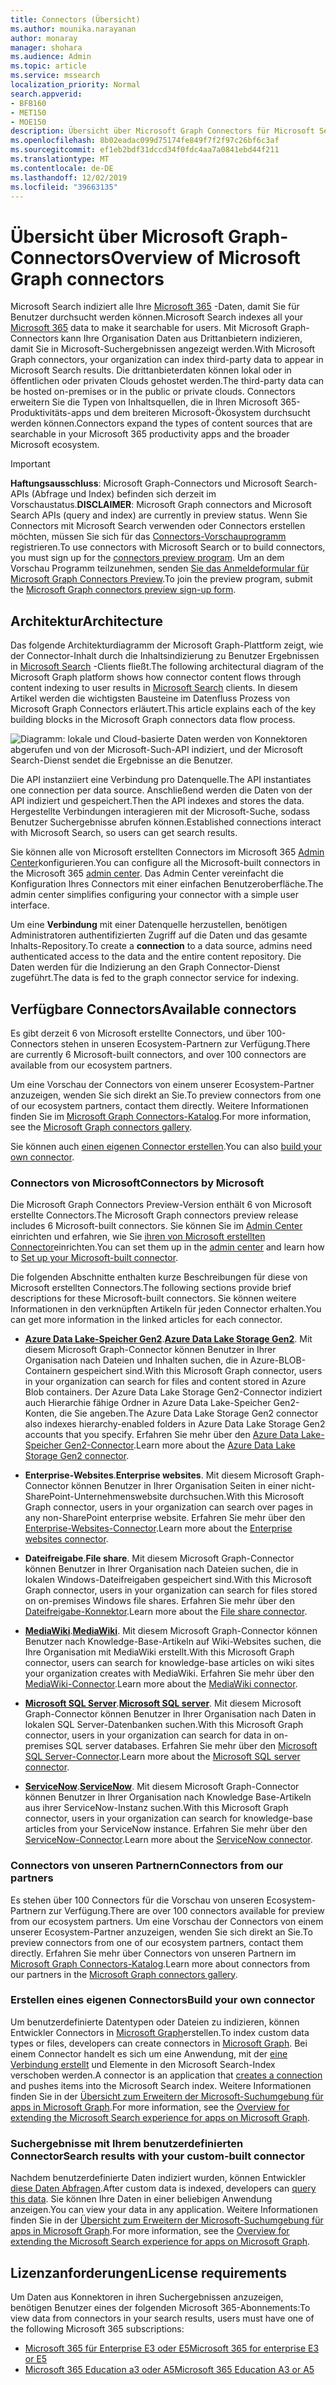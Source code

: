 ```yaml
---
title: Connectors (Übersicht)
ms.author: mounika.narayanan
author: monaray
manager: shohara
ms.audience: Admin
ms.topic: article
ms.service: mssearch
localization_priority: Normal
search.appverid:
- BFB160
- MET150
- MOE150
description: Übersicht über Microsoft Graph Connectors für Microsoft Search
ms.openlocfilehash: 8b02eadac099d75174fe849f7f2f97c26bf6c3af
ms.sourcegitcommit: ef1eb2bdf31dccd34f0fdc4aa7a0841ebd44f211
ms.translationtype: MT
ms.contentlocale: de-DE
ms.lasthandoff: 12/02/2019
ms.locfileid: "39663135"
---
```

# <a name="overview-of-microsoft-graph-connectors"></a><span data-ttu-id="6f9c6-103">Übersicht über Microsoft Graph-Connectors</span><span class="sxs-lookup"><span data-stu-id="6f9c6-103">Overview of Microsoft Graph connectors</span></span>

<span data-ttu-id="6f9c6-104">Microsoft Search indiziert alle Ihre [Microsoft 365](https://www.microsoft.com/microsoft-365) -Daten, damit Sie für Benutzer durchsucht werden können.</span><span class="sxs-lookup"><span data-stu-id="6f9c6-104">Microsoft Search indexes all your [Microsoft 365](https://www.microsoft.com/microsoft-365) data to make it searchable for users.</span></span> <span data-ttu-id="6f9c6-105">Mit Microsoft Graph-Connectors kann Ihre Organisation Daten aus Drittanbietern indizieren, damit Sie in Microsoft-Suchergebnissen angezeigt werden.</span><span class="sxs-lookup"><span data-stu-id="6f9c6-105">With Microsoft Graph connectors, your organization can index third-party data to appear in Microsoft Search results.</span></span> <span data-ttu-id="6f9c6-106">Die drittanbieterdaten können lokal oder in öffentlichen oder privaten Clouds gehostet werden.</span><span class="sxs-lookup"><span data-stu-id="6f9c6-106">The third-party data can be hosted on-premises or in the public or private clouds.</span></span> <span data-ttu-id="6f9c6-107">Connectors erweitern Sie die Typen von Inhaltsquellen, die in Ihren Microsoft 365-Produktivitäts-apps und dem breiteren Microsoft-Ökosystem durchsucht werden können.</span><span class="sxs-lookup"><span data-stu-id="6f9c6-107">Connectors expand the types of content sources that are searchable in your Microsoft 365 productivity apps and the broader Microsoft ecosystem.</span></span>

> [!IMPORTANT]
> <span data-ttu-id="6f9c6-108">**Haftungsausschluss**: Microsoft Graph-Connectors und Microsoft Search-APIs (Abfrage und Index) befinden sich derzeit im Vorschaustatus.</span><span class="sxs-lookup"><span data-stu-id="6f9c6-108">**DISCLAIMER**: Microsoft Graph connectors and Microsoft Search APIs (query and index) are currently in preview status.</span></span> <span data-ttu-id="6f9c6-109">Wenn Sie Connectors mit Microsoft Search verwenden oder Connectors erstellen möchten, müssen Sie sich für das [Connectors-Vorschauprogramm](connectors-preview.md) registrieren.</span><span class="sxs-lookup"><span data-stu-id="6f9c6-109">To use connectors with Microsoft Search or to build connectors, you must sign up for the [connectors preview program](connectors-preview.md).</span></span> <span data-ttu-id="6f9c6-110">Um an dem Vorschau Programm teilzunehmen, senden [Sie das Anmeldeformular für Microsoft Graph Connectors Preview](https://forms.office.com/Pages/ResponsePage.aspx?id=v4j5cvGGr0GRqy180BHbRxWYgu82J_RFnMMATAS6_chUNVYwNU1CMDNZUDBSSDZKWVo2RDJDRjRLQi4u).</span><span class="sxs-lookup"><span data-stu-id="6f9c6-110">To join the preview program, submit the [Microsoft Graph connectors preview sign-up form](https://forms.office.com/Pages/ResponsePage.aspx?id=v4j5cvGGr0GRqy180BHbRxWYgu82J_RFnMMATAS6_chUNVYwNU1CMDNZUDBSSDZKWVo2RDJDRjRLQi4u).</span></span>

## <a name="architecture"></a><span data-ttu-id="6f9c6-111">Architektur</span><span class="sxs-lookup"><span data-stu-id="6f9c6-111">Architecture</span></span>
<span data-ttu-id="6f9c6-112">Das folgende Architekturdiagramm der Microsoft Graph-Plattform zeigt, wie der Connector-Inhalt durch die Inhaltsindizierung zu Benutzer Ergebnissen in [Microsoft Search](https://docs.microsoft.com/microsoftsearch/overview-microsoft-search) -Clients fließt.</span><span class="sxs-lookup"><span data-stu-id="6f9c6-112">The following architectural diagram of the Microsoft Graph platform shows how connector content flows through content indexing to user results in [Microsoft Search](https://docs.microsoft.com/microsoftsearch/overview-microsoft-search) clients.</span></span> <span data-ttu-id="6f9c6-113">In diesem Artikel werden die wichtigsten Bausteine im Datenfluss Prozess von Microsoft Graph Connectors erläutert.</span><span class="sxs-lookup"><span data-stu-id="6f9c6-113">This article explains each of the key building blocks in the Microsoft Graph connectors data flow process.</span></span>

![Diagramm: lokale und Cloud-basierte Daten werden von Konnektoren abgerufen und von der Microsoft-Such-API indiziert, und der Microsoft Search-Dienst sendet die Ergebnisse an die Benutzer.](media/highlevel-connectors_FINAL.png)

<span data-ttu-id="6f9c6-115">Die API instanziiert eine Verbindung pro Datenquelle.</span><span class="sxs-lookup"><span data-stu-id="6f9c6-115">The API instantiates one connection per data source.</span></span> <span data-ttu-id="6f9c6-116">Anschließend werden die Daten von der API indiziert und gespeichert.</span><span class="sxs-lookup"><span data-stu-id="6f9c6-116">Then the API indexes and stores the data.</span></span> <span data-ttu-id="6f9c6-117">Hergestellte Verbindungen interagieren mit der Microsoft-Suche, sodass Benutzer Suchergebnisse abrufen können.</span><span class="sxs-lookup"><span data-stu-id="6f9c6-117">Established connections interact with Microsoft Search, so users can get search results.</span></span>

<span data-ttu-id="6f9c6-118">Sie können alle von Microsoft erstellten Connectors im Microsoft 365 [Admin Center](https://admin.microsoft.com)konfigurieren.</span><span class="sxs-lookup"><span data-stu-id="6f9c6-118">You can configure all the Microsoft-built connectors in the Microsoft 365 [admin center](https://admin.microsoft.com).</span></span> <span data-ttu-id="6f9c6-119">Das Admin Center vereinfacht die Konfiguration Ihres Connectors mit einer einfachen Benutzeroberfläche.</span><span class="sxs-lookup"><span data-stu-id="6f9c6-119">The admin center simplifies configuring your connector with a simple user interface.</span></span>

<span data-ttu-id="6f9c6-120">Um eine **Verbindung** mit einer Datenquelle herzustellen, benötigen Administratoren authentifizierten Zugriff auf die Daten und das gesamte Inhalts-Repository.</span><span class="sxs-lookup"><span data-stu-id="6f9c6-120">To create a **connection** to a data source, admins need authenticated access to the data and the entire content repository.</span></span> <span data-ttu-id="6f9c6-121">Die Daten werden für die Indizierung an den Graph Connector-Dienst zugeführt.</span><span class="sxs-lookup"><span data-stu-id="6f9c6-121">The data is fed to the graph connector service for indexing.</span></span>

## <a name="available-connectors"></a><span data-ttu-id="6f9c6-122">Verfügbare Connectors</span><span class="sxs-lookup"><span data-stu-id="6f9c6-122">Available connectors</span></span>
<span data-ttu-id="6f9c6-123">Es gibt derzeit 6 von Microsoft erstellte Connectors, und über 100-Connectors stehen in unseren Ecosystem-Partnern zur Verfügung.</span><span class="sxs-lookup"><span data-stu-id="6f9c6-123">There are currently 6 Microsoft-built connectors, and over 100 connectors are available from our ecosystem partners.</span></span>

<span data-ttu-id="6f9c6-124">Um eine Vorschau der Connectors von einem unserer Ecosystem-Partner anzuzeigen, wenden Sie sich direkt an Sie.</span><span class="sxs-lookup"><span data-stu-id="6f9c6-124">To preview connectors from one of our ecosystem partners, contact them directly.</span></span> <span data-ttu-id="6f9c6-125">Weitere Informationen finden Sie im [Microsoft Graph Connectors-Katalog](connectors-gallery.md).</span><span class="sxs-lookup"><span data-stu-id="6f9c6-125">For more information, see the [Microsoft Graph connectors gallery](connectors-gallery.md).</span></span>

<span data-ttu-id="6f9c6-126">Sie können auch [einen eigenen Connector erstellen](https://docs.microsoft.com/graph/search-concept-overview).</span><span class="sxs-lookup"><span data-stu-id="6f9c6-126">You can also [build your own connector](https://docs.microsoft.com/graph/search-concept-overview).</span></span>

### <a name="connectors-by-microsoft"></a><span data-ttu-id="6f9c6-127">Connectors von Microsoft</span><span class="sxs-lookup"><span data-stu-id="6f9c6-127">Connectors by Microsoft</span></span>
<span data-ttu-id="6f9c6-128">Die Microsoft Graph Connectors Preview-Version enthält 6 von Microsoft erstellte Connectors.</span><span class="sxs-lookup"><span data-stu-id="6f9c6-128">The Microsoft Graph connectors preview release includes 6 Microsoft-built connectors.</span></span> <span data-ttu-id="6f9c6-129">Sie können Sie im [Admin Center](https://admin.microsoft.com) einrichten und erfahren, wie Sie [ihren von Microsoft erstellten Connector](configure-connector.md)einrichten.</span><span class="sxs-lookup"><span data-stu-id="6f9c6-129">You can set them up in the [admin center](https://admin.microsoft.com) and learn how to [Set up your Microsoft-built connector](configure-connector.md).</span></span>

<span data-ttu-id="6f9c6-130">Die folgenden Abschnitte enthalten kurze Beschreibungen für diese von Microsoft erstellten Connectors.</span><span class="sxs-lookup"><span data-stu-id="6f9c6-130">The following sections provide brief descriptions for these Microsoft-built connectors.</span></span> <span data-ttu-id="6f9c6-131">Sie können weitere Informationen in den verknüpften Artikeln für jeden Connector erhalten.</span><span class="sxs-lookup"><span data-stu-id="6f9c6-131">You can get more information in the linked articles for each connector.</span></span>

- <span data-ttu-id="6f9c6-132">**[Azure Data Lake-Speicher Gen2](https://docs.microsoft.com/azure/storage/blobs/data-lake-storage-introduction)**.</span><span class="sxs-lookup"><span data-stu-id="6f9c6-132">**[Azure Data Lake Storage Gen2](https://docs.microsoft.com/azure/storage/blobs/data-lake-storage-introduction)**.</span></span> <span data-ttu-id="6f9c6-133">Mit diesem Microsoft Graph-Connector können Benutzer in Ihrer Organisation nach Dateien und Inhalten suchen, die in Azure-BLOB-Containern gespeichert sind.</span><span class="sxs-lookup"><span data-stu-id="6f9c6-133">With this Microsoft Graph connector, users in your organization can search for files and content stored in Azure Blob containers.</span></span> <span data-ttu-id="6f9c6-134">Der Azure Data Lake Storage Gen2-Connector indiziert auch Hierarchie fähige Ordner in Azure Data Lake-Speicher Gen2-Konten, die Sie angeben.</span><span class="sxs-lookup"><span data-stu-id="6f9c6-134">The Azure Data Lake Storage Gen2 connector also indexes hierarchy-enabled folders in Azure Data Lake Storage Gen2 accounts that you specify.</span></span>
<span data-ttu-id="6f9c6-135">Erfahren Sie mehr über den [Azure Data Lake-Speicher Gen2-Connector](azure-data-lake-connector.md).</span><span class="sxs-lookup"><span data-stu-id="6f9c6-135">Learn more about the [Azure Data Lake Storage Gen2 connector](azure-data-lake-connector.md).</span></span>

- <span data-ttu-id="6f9c6-136">**Enterprise-Websites**.</span><span class="sxs-lookup"><span data-stu-id="6f9c6-136">**Enterprise websites**.</span></span> <span data-ttu-id="6f9c6-137">Mit diesem Microsoft Graph-Connector können Benutzer in Ihrer Organisation Seiten in einer nicht-SharePoint-Unternehmenswebsite durchsuchen.</span><span class="sxs-lookup"><span data-stu-id="6f9c6-137">With this Microsoft Graph connector, users in your organization can search over pages in any non-SharePoint enterprise website.</span></span>
<span data-ttu-id="6f9c6-138">Erfahren Sie mehr über den [Enterprise-Websites-Connector](enterprise-web-connector.md).</span><span class="sxs-lookup"><span data-stu-id="6f9c6-138">Learn more about the [Enterprise websites connector](enterprise-web-connector.md).</span></span>

- <span data-ttu-id="6f9c6-139">**Dateifreigabe**.</span><span class="sxs-lookup"><span data-stu-id="6f9c6-139">**File share**.</span></span> <span data-ttu-id="6f9c6-140">Mit diesem Microsoft Graph-Connector können Benutzer in Ihrer Organisation nach Dateien suchen, die in lokalen Windows-Dateifreigaben gespeichert sind.</span><span class="sxs-lookup"><span data-stu-id="6f9c6-140">With this Microsoft Graph connector, users in your organization can search for files stored on on-premises Windows file shares.</span></span>
<span data-ttu-id="6f9c6-141">Erfahren Sie mehr über den [Dateifreigabe-Konnektor](file-share-connector.md).</span><span class="sxs-lookup"><span data-stu-id="6f9c6-141">Learn more about the [File share connector](file-share-connector.md).</span></span>

- <span data-ttu-id="6f9c6-142">**[MediaWiki](https://www.mediawiki.org/wiki/MediaWiki)**.</span><span class="sxs-lookup"><span data-stu-id="6f9c6-142">**[MediaWiki](https://www.mediawiki.org/wiki/MediaWiki)**.</span></span> <span data-ttu-id="6f9c6-143">Mit diesem Microsoft Graph-Connector können Benutzer nach Knowledge-Base-Artikeln auf Wiki-Websites suchen, die Ihre Organisation mit MediaWiki erstellt.</span><span class="sxs-lookup"><span data-stu-id="6f9c6-143">With this Microsoft Graph connector, users can search for knowledge-base articles on wiki sites your organization creates with MediaWiki.</span></span>
<span data-ttu-id="6f9c6-144">Erfahren Sie mehr über den [MediaWiki-Connector](mediawiki-connector.md).</span><span class="sxs-lookup"><span data-stu-id="6f9c6-144">Learn more about the [MediaWiki connector](mediawiki-connector.md).</span></span>

- <span data-ttu-id="6f9c6-145">**[Microsoft SQL Server](https://www.microsoft.com/sql-server/sql-server-2017)**.</span><span class="sxs-lookup"><span data-stu-id="6f9c6-145">**[Microsoft SQL server](https://www.microsoft.com/sql-server/sql-server-2017)**.</span></span> <span data-ttu-id="6f9c6-146">Mit diesem Microsoft Graph-Connector können Benutzer in Ihrer Organisation nach Daten in lokalen SQL Server-Datenbanken suchen.</span><span class="sxs-lookup"><span data-stu-id="6f9c6-146">With this Microsoft Graph connector, users in your organization can search for data in on-premises SQL server databases.</span></span>
<span data-ttu-id="6f9c6-147">Erfahren Sie mehr über den [Microsoft SQL Server-Connector](MSSQL-connector.md).</span><span class="sxs-lookup"><span data-stu-id="6f9c6-147">Learn more about the [Microsoft SQL server connector](MSSQL-connector.md).</span></span>

- <span data-ttu-id="6f9c6-148">**[ServiceNow](https://www.servicenow.com)**.</span><span class="sxs-lookup"><span data-stu-id="6f9c6-148">**[ServiceNow](https://www.servicenow.com)**.</span></span> <span data-ttu-id="6f9c6-149">Mit diesem Microsoft Graph-Connector können Benutzer in Ihrer Organisation nach Knowledge Base-Artikeln aus ihrer ServiceNow-Instanz suchen.</span><span class="sxs-lookup"><span data-stu-id="6f9c6-149">With this Microsoft Graph connector, users in your organization can search for knowledge-base articles from your ServiceNow instance.</span></span>
<span data-ttu-id="6f9c6-150">Erfahren Sie mehr über den [ServiceNow-Connector](servicenow-connector.md).</span><span class="sxs-lookup"><span data-stu-id="6f9c6-150">Learn more about the [ServiceNow connector](servicenow-connector.md).</span></span>

### <a name="connectors-from-our-partners"></a><span data-ttu-id="6f9c6-151">Connectors von unseren Partnern</span><span class="sxs-lookup"><span data-stu-id="6f9c6-151">Connectors from our partners</span></span>
<span data-ttu-id="6f9c6-152">Es stehen über 100 Connectors für die Vorschau von unseren Ecosystem-Partnern zur Verfügung.</span><span class="sxs-lookup"><span data-stu-id="6f9c6-152">There are over 100 connectors available for preview from our ecosystem partners.</span></span> <span data-ttu-id="6f9c6-153">Um eine Vorschau der Connectors von einem unserer Ecosystem-Partner anzuzeigen, wenden Sie sich direkt an Sie.</span><span class="sxs-lookup"><span data-stu-id="6f9c6-153">To preview connectors from one of our ecosystem partners, contact them directly.</span></span>
<span data-ttu-id="6f9c6-154">Erfahren Sie mehr über Connectors von unseren Partnern im [Microsoft Graph Connectors-Katalog](connectors-gallery.md).</span><span class="sxs-lookup"><span data-stu-id="6f9c6-154">Learn more about connectors from our partners in the [Microsoft Graph connectors gallery](connectors-gallery.md).</span></span>

### <a name="build-your-own-connector"></a><span data-ttu-id="6f9c6-155">Erstellen eines eigenen Connectors</span><span class="sxs-lookup"><span data-stu-id="6f9c6-155">Build your own connector</span></span>
<span data-ttu-id="6f9c6-156">Um benutzerdefinierte Datentypen oder Dateien zu indizieren, können Entwickler Connectors in [Microsoft Graph](https://developer.microsoft.com/graph/)erstellen.</span><span class="sxs-lookup"><span data-stu-id="6f9c6-156">To index custom data types or files, developers can create connectors in [Microsoft Graph](https://developer.microsoft.com/graph/).</span></span> <span data-ttu-id="6f9c6-157">Bei einem Connector handelt es sich um eine Anwendung, mit der [eine Verbindung erstellt](https://docs.microsoft.com/graph/search-index-manage-connections) und Elemente in den Microsoft Search-Index verschoben werden.</span><span class="sxs-lookup"><span data-stu-id="6f9c6-157">A connector is an application that [creates a connection](https://docs.microsoft.com/graph/search-index-manage-connections) and pushes items into the Microsoft Search index.</span></span> <span data-ttu-id="6f9c6-158">Weitere Informationen finden Sie in der [Übersicht zum Erweitern der Microsoft-Suchumgebung für apps in Microsoft Graph](https://docs.microsoft.com/graph/search-concept-overview).</span><span class="sxs-lookup"><span data-stu-id="6f9c6-158">For more information, see the [Overview for extending the Microsoft Search experience for apps on Microsoft Graph](https://docs.microsoft.com/graph/search-concept-overview).</span></span>

### <a name="search-results-with-your-custom-built-connector"></a><span data-ttu-id="6f9c6-159">Suchergebnisse mit Ihrem benutzerdefinierten Connector</span><span class="sxs-lookup"><span data-stu-id="6f9c6-159">Search results with your custom-built connector</span></span>
<span data-ttu-id="6f9c6-160">Nachdem benutzerdefinierte Daten indiziert wurden, können Entwickler [diese Daten Abfragen](https://docs.microsoft.com/graph/search-concept-custom-types).</span><span class="sxs-lookup"><span data-stu-id="6f9c6-160">After custom data is indexed, developers can [query this data](https://docs.microsoft.com/graph/search-concept-custom-types).</span></span> <span data-ttu-id="6f9c6-161">Sie können Ihre Daten in einer beliebigen Anwendung anzeigen.</span><span class="sxs-lookup"><span data-stu-id="6f9c6-161">You can view your data in any application.</span></span> <span data-ttu-id="6f9c6-162">Weitere Informationen finden Sie in der [Übersicht zum Erweitern der Microsoft-Suchumgebung für apps in Microsoft Graph](https://docs.microsoft.com/graph/search-concept-overview).</span><span class="sxs-lookup"><span data-stu-id="6f9c6-162">For more information, see the [Overview for extending the Microsoft Search experience for apps on Microsoft Graph](https://docs.microsoft.com/graph/search-concept-overview).</span></span>

## <a name="license-requirements"></a><span data-ttu-id="6f9c6-163">Lizenzanforderungen</span><span class="sxs-lookup"><span data-stu-id="6f9c6-163">License requirements</span></span>
<span data-ttu-id="6f9c6-164">Um Daten aus Konnektoren in ihren Suchergebnissen anzuzeigen, benötigen Benutzer eines der folgenden Microsoft 365-Abonnements:</span><span class="sxs-lookup"><span data-stu-id="6f9c6-164">To view data from connectors in your search results, users must have one of the following Microsoft 365 subscriptions:</span></span>
- <span data-ttu-id="6f9c6-165"><a href="https://www.microsoft.com/microsoft-365/compare-all-microsoft-365-plans" target="_blank">Microsoft 365 für Enterprise E3 oder E5</a></span><span class="sxs-lookup"><span data-stu-id="6f9c6-165"><a href="https://www.microsoft.com/microsoft-365/compare-all-microsoft-365-plans" target="_blank">Microsoft 365 for enterprise E3 or E5</a></span></span>
- <span data-ttu-id="6f9c6-166"><a href="https://www.microsoft.com/microsoft-365/academic/compare-office-365-education-plans?activetab=tab:primaryr1" target="_blank">Microsoft 365 Education a3 oder A5</a></span><span class="sxs-lookup"><span data-stu-id="6f9c6-166"><a href="https://www.microsoft.com/microsoft-365/academic/compare-office-365-education-plans?activetab=tab:primaryr1" target="_blank">Microsoft 365 Education A3 or A5</a></span></span>
